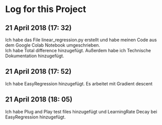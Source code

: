 # Log for this Project

## 21 April 2018 (17: 32)
Ich habe das File linear_regression.py erstellt und habe meinen Code aus dem Google Colab Notebook umgeschrieben.  \
Ich habe Total difference hinzugefügt. Außerdem habe ich Technische Dokumentation hinzugefügt. 

## 21 April 2018 (17: 52)
Ich habe EasyRegression hinzugefügt. Es arbeitet mit Gradient descent

## 21 April 2018 (18: 05)
Ich habe Plug and Play test files hinzugefügt und LearningRate Decay bei EasyRegression hinzugefügt. 